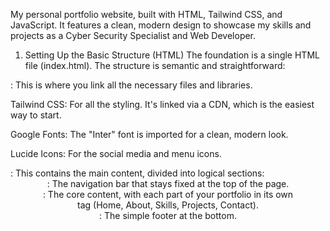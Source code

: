My personal portfolio website, built with HTML, Tailwind CSS, and JavaScript. It features a clean, modern design to showcase my skills and projects as a Cyber Security Specialist and Web Developer.
1. Setting Up the Basic Structure (HTML)
The foundation is a single HTML file (index.html). The structure is semantic and straightforward:

<head>: This is where you link all the necessary files and libraries.

Tailwind CSS: For all the styling. It's linked via a CDN, which is the easiest way to start.

Google Fonts: The "Inter" font is imported for a clean, modern look.

Lucide Icons: For the social media and menu icons.

<body>: This contains the main content, divided into logical sections:

<header>: The navigation bar that stays fixed at the top of the page.

<main>: The core content, with each part of your portfolio in its own <section> tag (Home, About, Skills, Projects, Contact).

<footer>: The simple footer at the bottom.

<script> tags: At the very end of the body, we include the JavaScript libraries and our custom script.

2. Styling with Tailwind CSS
Instead of writing traditional CSS, this portfolio uses Tailwind CSS. It's a "utility-first" framework, which means you build the design directly in your HTML using pre-made classes.

Layout: Classes like flex, grid, container, mx-auto are used to structure the page and center the content.

Colors & Spacing: The dark theme is created with classes like bg-[#111111] (for the background) and text-[#A3A3A3] (for the text). The green accent color comes from accent-green and bg-accent-green, which are custom classes defined in the <style> block. Spacing is controlled with classes like p-8 (padding) and mb-12 (margin-bottom).

Cards: The stylish cards for your skills and projects are made by combining classes: card-bg, border-card, and rounded-lg.

3. Adding Interactivity (JavaScript)
This is where the portfolio comes to life. There are a few key JavaScript parts:

Mobile Menu: A simple script listens for a click on the menu button and toggles the hidden class on the mobile menu div to show or hide it.

Scroll Animations: The "fade-in" effect on sections as you scroll is handled by the IntersectionObserver API. It's a modern way to detect when an element enters the screen and then add a .visible class to trigger the animation defined in the CSS.

Glowing Cursor: A div with the ID cursor-glow is created. A mousemove event listener tracks the mouse's position and updates the left and top properties of the div, making it follow the cursor.

Animated Headline: The main headline text is split into individual characters. Each character is wrapped in a <span> with a staggered animation-delay, which makes them fade in one by one.

3D Tilt Effect: This is the coolest part! It's powered by an external library called vanilla-tilt.js.

It's included with a <script> tag at the bottom.

Any element that you want to have the tilt effect just needs the data-tilt attribute added to it in the HTML.

A small script at the end initializes the library on all elements with that attribute.

By combining these three layers—HTML structure, Tailwind CSS for styling, and JavaScript for interactivity—you get a professional and dynamic portfolio.
